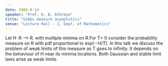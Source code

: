 ```yaml
---
date: 2009-8-14
speaker: "Prof. K. B. Athreya"
title: "Gibbs measure asymptotics"
venue: "Lecture Hall - I, Dept. of Mathematics"
---
```

Let H :R --> R. with multiple minima on R.For T> 0 consider the
probability measure on R with pdf proportional to exp(--H/T). In
this talk we  discuss the problem of weak limits of this measure as
T goes to infinity. It depends on the behaviour of H near its minima
locations. Both Gaussian and stable limit laws arise as weak limits.
